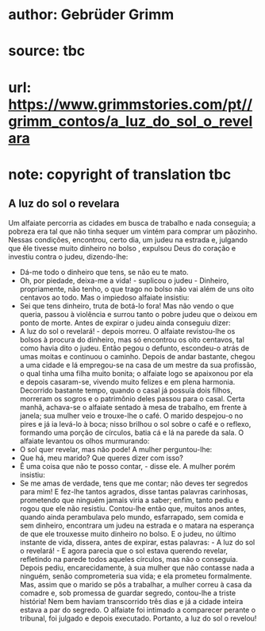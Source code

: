 # author: Gebrüder Grimm
# source: tbc
# url: https://www.grimmstories.com/pt//grimm_contos/a_luz_do_sol_o_revelara
# note: copyright of translation tbc

## A luz do sol o revelara 

Um alfaiate percorria as cidades em busca de trabalho e nada conseguia;
a pobreza era tal que não tinha sequer um vintém para comprar um
pãozinho.
Nessas condições, encontrou, certo dia, um judeu na estrada e, julgando
que êle tivesse muito dinheiro no bolso , expulsou Deus do coração e
investiu contra o judeu, dizendo-lhe:
- Dá-me todo o dinheiro que tens, se não eu te mato.
- Oh, por piedade, deixa-me a vida! - suplicou o judeu - Dinheiro,
propriamente, não tenho, o que trago no bolso não vai além de uns oito
centavos ao todo.
Mas o impiedoso alfaiate insistiu:
- Sei que tens dinheiro, truta de botá-lo fora!
Mas não vendo o que queria, passou à violência e surrou tanto o pobre
judeu que o deixou em ponto de morte. Antes de expirar o judeu ainda
conseguiu dizer:
- A luz do sol o revelará! - depois morreu.
O alfaiate revistou-lhe os bolsos à procura do dinheiro, mas só
encontrou os oito centavos, tal como havia dito o judeu.
Então pegou o defunto, escondeu-o atrás de umas moitas e continuou o
caminho. Depois de andar bastante, chegou a uma cidade e lá empregou-se
na casa de um mestre da sua profissão, o qual tinha uma filha muito
bonita; o alfaiate logo se apaixonou por ela e depois casaram-se,
vivendo muito felizes e em plena harmonia.
Decorrido bastante tempo, quando o casal já possuía dois filhos,
morreram os sogros e o patrimônio deles passou para o casal.
Certa manhã, achava-se o alfaiate sentado à mesa de trabalho, em frente
à janela; sua mulher veio e trouxe-lhe o café. O marido despejou-o no
pires e já ia levá-lo à boca; nisso brilhou o sol sobre o café e o
reflexo, formando uma porção de círculos, batia cá e lá na parede da
sala. O alfaiate levantou os olhos murmurando:
- O sol quer revelar, mas não pode!
A mulher perguntou-lhe:
- Que há, meu marido? Que queres dizer com isso?
- Ê uma coisa que não te posso contar, - disse ele.
A mulher porém insistiu:
- Se me amas de verdade, tens que me contar; não deves ter segredos para
mim!
E fez-lhe tantos agrados, disse tantas palavras carinhosas, prometendo
que ninguém jamais viria a saber; enfim, tanto pediu e rogou que ele não
resistiu.
Contou-lhe então que, muitos anos antes, quando ainda perambulava pelo
mundo, esfarrapado, sem comida e sem dinheiro, encontrara um judeu na
estrada e o matara na esperança de que ele trouxesse muito dinheiro no
bolso. E o judeu, no último instante de vida, dissera, antes de expirar,
estas palavras: - A luz do sol o revelará! - E agora parecia que o sol
estava querendo revelar, refletindo na parede todos aqueles círculos,
mas não o conseguia.
Depois pediu, encarecidamente, à sua mulher que não contasse nada a
ninguém, senão comprometeria sua vida; e ela prometeu formalmente.
Mas, assim que o marido se pôs a trabalhar, a mulher correu à casa da
comadre e, sob promessa de guardar segredo, contou-lhe a triste
história! Nem bem haviam transcorrido três dias e já a cidade inteira
estava a par do segredo. O alfaiate foi intimado a comparecer perante o
tribunal, foi julgado e depois executado.
Portanto, a luz do sol o revelou!

